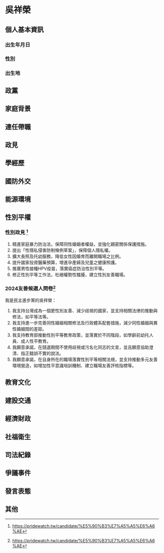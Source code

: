# 吳祥榮

## 個人基本資訊

### 出生年月日

### 性別

### 出生地

## 政黨

## 家庭背景

## 連任帶職

## 政見

## 學經歷

## 國防外交

## 能源環境

## 性別平權

### 性別政見 [^1]

1. 精進家庭暴力防治法，保障同性婚姻者權益，並強化親密關係保護措施。
1. 提出「性隱私侵害防制條例草案」，保障個人隱私權。
1. 擴大長照及托幼服務，降低女性因婚育而離開職場之比例。
1. 提升國家投資醫藥預算，增進孕產婦及兒童之健康照護。
1. 推廣男性接種HPV疫苗，落實癌症防治性別平等。
1. 修正性別平等工作法，杜絕權勢性騷擾，建立性別友善職場。

### 2024友善候選人問卷[^1]

我是民主進步黨的吳祥榮：

1. 我支持台灣成為一個更性別友善、減少歧視的國家，並支持相關法律的推動與修法，如平等法等。
1. 我支持進一步完善同性婚姻相關修法及行政體系配套措施，減少同性婚姻與異性婚姻間的差距。
1. 我支持教育部推動性別平等教育政策，並落實於不同階段，如學齡前幼托人員、成人性平教育。
1. 我願意承諾，在競選期間不使用歧視或污名化同志的文宣，並且願意協助澄清、指正錯誤不實的說法。
1. 我願意承諾，在自身所在的職場落實性別平等相關法規，並支持推動多元友善環境營造，如增加性平意識培訓機制、建立職場友善評核指標等。

[^1]: https://pridewatch.tw/candidate/%E5%90%B3%E7%A5%A5%E6%A6%AE

## 教育文化

## 建設交通

## 經濟財政

## 社福衛生

## 司法紀錄

## 爭議事件

## 發言表態

## 其他
